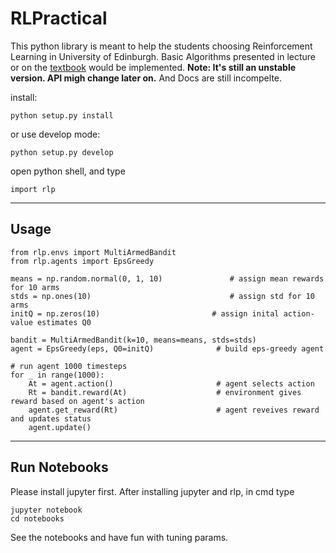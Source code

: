 # RLPractical
This python library is meant to help the students choosing Reinforcement Learning in University of Edinburgh. Basic Algorithms presented in lecture or on the [textbook](http://incompleteideas.net/book/the-book-2nd.html) would be implemented. **Note: It's still an unstable version. API migh change later on.** And Docs are still incompelte.

install:
```
python setup.py install
```
or use develop mode:
```
python setup.py develop
```

open python shell, and type
```
import rlp
```
-------------
## Usage
```
from rlp.envs import MultiArmedBandit
from rlp.agents import EpsGreedy

means = np.random.normal(0, 1, 10)               # assign mean rewards for 10 arms
stds = np.ones(10)                               # assign std for 10 arms
initQ = np.zeros(10)                         # assign inital action-value estimates Q0

bandit = MultiArmedBandit(k=10, means=means, stds=stds)
agent = EpsGreedy(eps, Q0=initQ)              # build eps-greedy agent

# run agent 1000 timesteps
for _ in range(1000):
    At = agent.action()                       # agent selects action
    Rt = bandit.reward(At)                    # environment gives reward based on agent's action
    agent.get_reward(Rt)                      # agent reveives reward and updates status
    agent.update()
```



-------------
## Run Notebooks
Please install jupyter first.
After installing jupyter and rlp, in cmd type 
```
jupyter notebook
cd notebooks
```
See the notebooks and have fun with tuning params.
